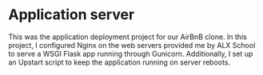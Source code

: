 # Application server
This was the application deployment project for our AirBnB clone. In this project, I configured 
Nginx on the web servers provided me by ALX School to serve a WSGI Flask app running through 
Gunicorn. Additionally, I set up an Upstart script to keep the application running on server reboots.
